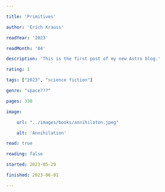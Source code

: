 ```yaml
---

title: 'Primitives'

author: 'Erich Krauss'

readYear: '2023'

readMonth: '04'

description: 'This is the first post of my new Astro blog.'

rating: 1

tags: ["2023", "science fiction"]

genre: "space???"

pages: 330

image:

    url: "../images/books/annihilaton.jpeg"

    alt: 'Annihilation'

read: true

reading: false

started: 2023-05-29

finished: 2023-06-01

---
```

